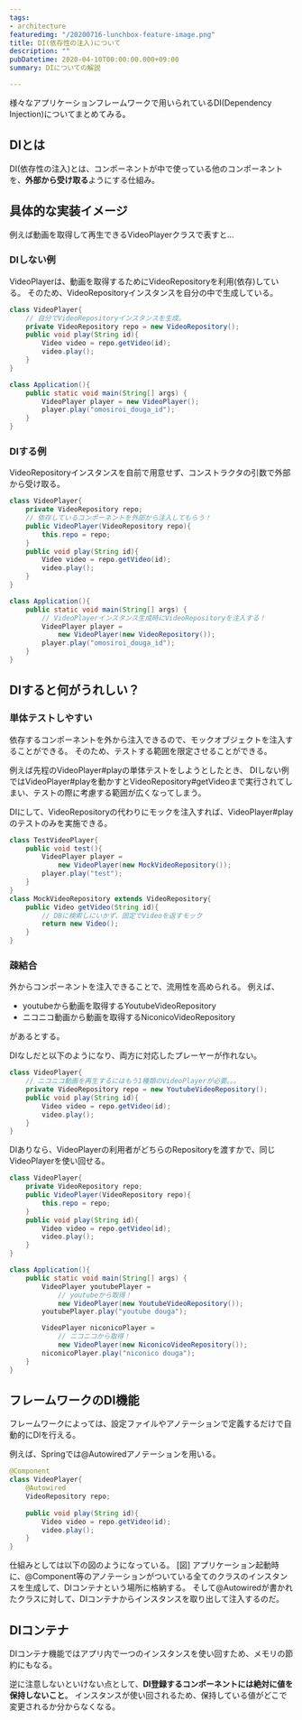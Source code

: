 ```yaml
---
tags:
- architecture
featuredimg: "/20200716-lunchbox-feature-image.png"
title: DI(依存性の注入)について
description: ""
pubDatetime: 2020-04-10T00:00:00.000+09:00
summary: DIについての解説

---
```

様々なアプリケーションフレームワークで用いられているDI(Dependency Injection)についてまとめてみる。

## DIとは

DI(依存性の注入)とは、コンポーネントが中で使っている他のコンポーネントを、**外部から受け取る**ようにする仕組み。

## 具体的な実装イメージ

例えば動画を取得して再生できるVideoPlayerクラスで表すと…

### DIしない例

VideoPlayerは、動画を取得するためにVideoRepositoryを利用(依存)している。
そのため、VideoRepositoryインスタンスを自分の中で生成している。

``` java
class VideoPlayer{
	// 自分でVideoRepositoryインスタンスを生成。
	private VideoRepository repo = new VideoRepository();
	public void play(String id){
		Video video = repo.getVideo(id);
		video.play();
	}
}

class Application(){
	public static void main(String[] args) {
		VideoPlayer player = new VideoPlayer();
		player.play("omosiroi_douga_id");
    }
}
```

### DIする例

VideoRepositoryインスタンスを自前で用意せず、コンストラクタの引数で外部から受け取る。

``` java
class VideoPlayer{
	private VideoRepository repo;
	// 依存しているコンポーネントを外部から注入してもらう！
	public VideoPlayer(VideoRepository repo){
		this.repo = repo;
	}
	public void play(String id){
		Video video = repo.getVideo(id);
		video.play();
	}
}

class Application(){
	public static void main(String[] args) {
		// VideoPlayerインスタンス生成時にVideoRepositoryを注入する！
		VideoPlayer player = 
			new VideoPlayer(new VideoRepository());
		player.play("omosiroi_douga_id");
    }
}
```

## DIすると何がうれしい？

### 単体テストしやすい

依存するコンポーネントを外から注入できるので、モックオブジェクトを注入することができる。
そのため、テストする範囲を限定させることができる。

例えば先程のVideoPlayer#playの単体テストをしようとしたとき、
DIしない例ではVideoPlayer#playを動かすとVideoRepository#getVideoまで実行されてしまい、テストの際に考慮する範囲が広くなってしまう。

DIにして、VideoRepositoryの代わりにモックを注入すれば、VideoPlayer#playのテストのみを実施できる。

``` java
class TestVideoPlayer{
	public void test(){
		VideoPlayer player = 
			new VideoPlayer(new MockVideoRepository());
		player.play("test");
	}
}
class MockVideoRepository extends VideoRepository{
	public Video getVideo(String id){
		// DBに検索しにいかず、固定でVideoを返すモック
		return new Video();
	}
}
```

### 疎結合

外からコンポーネントを注入できることで、流用性を高められる。
例えば、

* youtubeから動画を取得するYoutubeVideoRepository
* ニコニコ動画から動画を取得するNiconicoVideoRepository

があるとする。

DIなしだと以下のようになり、両方に対応したプレーヤーが作れない。

``` java
class VideoPlayer{
	// ニコニコ動画を再生するにはもう1種類のVideoPlayerが必要。。。
	private VideoRepository repo = new YoutubeVideoRepository();
	public void play(String id){
		Video video = repo.getVideo(id);
		video.play();
	}
}
```

DIありなら、VideoPlayerの利用者がどちらのRepositoryを渡すかで、同じVideoPlayerを使い回せる。

``` java
class VideoPlayer{
	private VideoRepository repo;
	public VideoPlayer(VideoRepository repo){
		this.repo = repo;
	}
	public void play(String id){
		Video video = repo.getVideo(id);
		video.play();
	}
}

class Application(){
	public static void main(String[] args) {
		VideoPlayer youtubePlayer = 
			// youtubeから取得！
			new VideoPlayer(new YoutubeVideoRepository());
		youtubePlayer.play("youtube douga");

		VideoPlayer niconicoPlayer =
			// ニコニコから取得！ 
			new VideoPlayer(new NiconicoVideoRepository());
		niconicoPlayer.play("niconico douga");
    }
}
```

## フレームワークのDI機能

フレームワークによっては、設定ファイルやアノテーションで定義するだけで自動的にDIを行える。

例えば、Springでは@Autowiredアノテーションを用いる。

``` java
@Component
class VideoPlayer{
	@Autowired
	VideoRepository repo;
	
	public void play(String id){
		Video video = repo.getVideo(id);
		video.play();
	}
}
```

仕組みとしては以下の図のようになっている。
\[図\]
アプリケーション起動時に、@Component等のアノテーションがついている全てのクラスのインスタンスを生成して、DIコンテナという場所に格納する。
そして@Autowiredが書かれたクラスに対して、DIコンテナからインスタンスを取り出して注入するのだ。

## DIコンテナ

DIコンテナ機能ではアプリ内で一つのインスタンスを使い回すため、メモリの節約にもなる。

逆に注意しないといけない点として、**DI登録するコンポーネントには絶対に値を保持しないこと**。
インスタンスが使い回されるため、保持している値がどこで変更されるか分からなくなる。